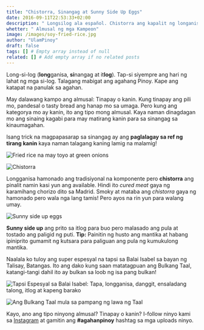 ```yaml
---
title: "Chistorra, Sinangag at Sunny Side Up Eggs"
date: 2016-09-11T22:53:33+02:00
description: " Longsilog ala español. Chistorra ang kapalit ng longanisa"
whetter: " Almusal ng mga Kampeon"
image: /images/soy-fried-rice.jpg
author: "UlamPinoy"
draft: false
tags: [] # Empty array instead of null
related: [] # Add empty array if no related posts
---
```


Long-si-log (**long**ganisa, **si**nangag at it**log**). Tap-si siyempre ang hari ng lahat ng mga si-log. Talagang mabigat ang agahang Pinoy. Kape ang katapat na panulak sa agahan.

May dalawang kampo ang almusal: Tinapay o kanin. Kung tinapay ang pili mo, pandesal o tasty bread ang hanap mo sa umaga. Pero kung ang kategorya mo ay kanin, ito ang tipo mong almusal. Kaya naman dinagdagan mo ang sinaing kagabi para may matirang kanin para sa sinangag sa kinaumagahan.

Isang trick na magpapasarap sa sinangag ay ang **paglalagay sa ref ng tirang kanin** kaya naman talagang kaning lamig na malamig!

![Fried rice na may toyo at green onions](/images/fried-rice-soy-sauce.jpg?nf_resize=fit&w=960)

![Chistorra](/images/fried-chistorra.jpg?nf_resize=fit&w=960)

Longganisa hamonado ang tradisiyonal na komponente pero **chistorra** ang pinalit namin kasi yun ang available. Hindi ito _cured meat_ gaya ng karamihang chorizo dito sa Madrid. Smoky at mataba ang _chistorra_ gaya ng hamonado pero wala nga lang tamis! Pero ayos na rin yun para walang umay.

![Sunny side up eggs](/images/fried-eggs-skillet.jpg?nf_resize=fit&w=960)

**Sunny side up** ang prito sa itlog para buo pero malasado ang pula at tostado ang paligid ng puti. **Tip:** Painitin ng husto ang mantika at habang ipiniprito gumamit ng kutsara para paliguan ang pula ng kumukulong mantika.

Naalala ko tuloy ang super espesyal na tapsi sa Balai Isabel sa bayan ng Talisay, Batangas. Ito ang dako kung saan matatagpuan ang Bulkang Taal, katangi-tangi dahil ito ay bulkan sa loob ng isa pang bulkan!

![Tapsi Espesyal sa Balai Isabel: Tapa, longganisa, danggit, ensaladang talong, itlog at kapeng barako](/images/tapsi-balai-isabel.jpg?nf_resize=fit&w=960)

![Ang Bulkang Taal mula sa pampang ng lawa ng Taal](/images/taal-balai.jpg?nf_resize=fit&w=960)

Kayo, ano ang tipo ninyong almusal? Tinapay o kanin? I-follow ninyo kami sa [Instagram](https://www.instagram.com/ulampinoy/) at gamitin ang **#agahanpinoy** hashtag sa mga uploads ninyo.
